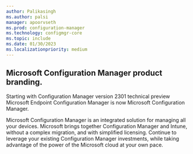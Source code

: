 ```yaml
---
author: Palikasingh
ms.author: palsi
manager: apoorvseth
ms.prod: configuration-manager
ms.technology: configmgr-core
ms.topic: include
ms.date: 01/30/2023
ms.localizationpriority: medium
---
```


## <a name="bkmk_branding"></a>Microsoft Configuration Manager product branding.

<!--15885998-->

Starting with Configuration Manager version 2301 technical preview Microsoft Endpoint Configuration Manager is now Microsoft Configuration Manager.   

Microsoft Configuration Manager is an integrated solution for managing all your devices. Microsoft brings together Configuration Manager and Intune, without a complex migration, and with simplified licensing. Continue to leverage your existing Configuration Manager investments, while taking advantage of the power of the Microsoft cloud at your own pace. 
